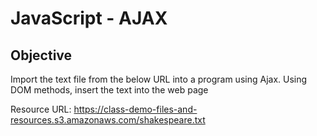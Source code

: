 # JavaScript - AJAX

## Objective

Import the text file from the below URL into a program using Ajax. Using DOM methods, insert the text into the web page

Resource URL: https://class-demo-files-and-resources.s3.amazonaws.com/shakespeare.txt
